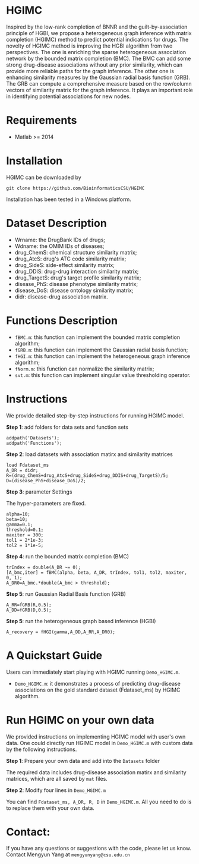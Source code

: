 # HGIMC
Inspired by the low-rank completion of BNNR and the guilt-by-association principle of HGBI, we propose a heterogeneous graph inference with matrix completion (HGIMC) method to predict potential indications for drugs. The novelty of HGIMC method is improving the HGBI algorithm from two perspectives. The one is enriching the sparse heterogeneous association network by the bounded matrix completion (BMC). The BMC can add some strong drug-disease associations without any prior similarity, which can provide more reliable paths for the graph inference. The other one is enhancing similarity measures by the Gaussian radial basis function (GRB). The GRB can compute a comprehensive measure based on the row/column vectors of similarity matrix for the graph inference. It plays an important role in identifying potential associations for new nodes.

# Requirements
* Matlab >= 2014

# Installation
HGIMC can be downloaded by
```
git clone https://github.com/BioinformaticsCSU/HGIMC
```
Installation has been tested in a Windows platform.

# Dataset Description
* Wrname: the DrugBank IDs of drugs;
* Wdname: the OMIM IDs of diseases;
* drug_ChemS: chemical structure similarity matrix;
* drug_AtcS: drug's ATC code similarity matrix;
* drug_SideS: side-effect similarity matrix;
* drug_DDIS: drug-drug interaction similarity matrix;
* drug_TargetS: drug's target profile similarity matrix;
* disease_PhS: disease phenotype similarity matrix;
* disease_DoS: disease ontology similarity matrix;
* didr: disease-drug association matrix.

# Functions Description
* ```fBMC.m```: this function can implement the bounded matrix completion algorithm;
* ```fGRB.m```: this function can implement the Gaussian radial basis function;
* ```fHGI.m```: this function can implement the heterogeneous graph inference algorithm;
* ```fNorm.m```: this function can normalize the similarity matrix;
* ```svt.m```: this function can implement singular value thresholding operator.

# Instructions
We provide detailed step-by-step instructions for running HGIMC model.

**Step 1**: add folders for data sets and function sets
```
addpath('Datasets');
addpath('Functions');
```
**Step 2**: load datasets with association matirx and similarity matrices
```
load Fdataset_ms
A_DR = didr;
R=(drug_ChemS+drug_AtcS+drug_SideS+drug_DDIS+drug_TargetS)/5;
D=(disease_PhS+disease_DoS)/2;
```
**Step 3**: parameter Settings

The hyper-parameters are fixed.
```
alpha=10; 
beta=10; 
gamma=0.1; 
threshold=0.1;
maxiter = 300; 
tol1 = 2*1e-3;   
tol2 = 1*1e-5;
```
**Step 4**: run the bounded matrix completion (BMC)
```
trIndex = double(A_DR ~= 0);
[A_bmc,iter] = fBMC(alpha, beta, A_DR, trIndex, tol1, tol2, maxiter, 0, 1);
A_DR0=A_bmc.*double(A_bmc > threshold);
```
**Step 5**: run Gaussian Radial Basis function (GRB)
```
A_RR=fGRB(R,0.5);
A_DD=fGRB(D,0.5);
```
**Step 5**: run the heterogeneous graph based inference (HGBI)
```
A_recovery = fHGI(gamma,A_DD,A_RR,A_DR0);
```

# A Quickstart Guide
Users can immediately start playing with HGIMC running ```Demo_HGIMC.m```.
* ```Demo_HGIMC.m```: it demonstrates a process of predicting drug-disease associations on the gold standard dataset (Fdataset_ms) by HGIMC algorithm.

# Run HGIMC on your own data
We provided instructions on implementing HGIMC model with user's own data. One could directly run HGIMC model in ```Demo_HGIMC.m``` with custom data by the following instructions.

**Step 1**: Prepare your own data and add into the ```Datasets``` folder

The required data includes drug-disease association matirx and similarity matrices, which are all saved by ```mat``` files.

**Step 2**: Modify four lines in ```Demo_HGIMC.m```

You can find ```Fdataset_ms, A_DR, R, D``` in ```Demo_HGIMC.m```. All you need to do is to replace them with your own data.

# Contact:
If you have any questions or suggestions with the code, please let us know. 
Contact Mengyun Yang at ```mengyunyang@csu.edu.cn```
